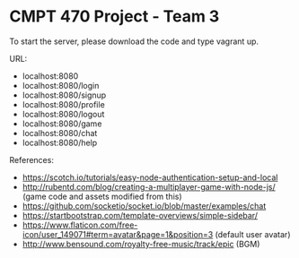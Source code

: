 # CMPT 470 Project - Team 3

To start the server, please download the code and type vagrant up.

URL: 
- localhost:8080
- localhost:8080/login
- localhost:8080/signup
- localhost:8080/profile
- localhost:8080/logout
- localhost:8080/game
- localhost:8080/chat
- localhost:8080/help
     
References:
- https://scotch.io/tutorials/easy-node-authentication-setup-and-local
- http://rubentd.com/blog/creating-a-multiplayer-game-with-node-js/ (game code and assets modified from this)
- https://github.com/socketio/socket.io/blob/master/examples/chat
- https://startbootstrap.com/template-overviews/simple-sidebar/
- https://www.flaticon.com/free-icon/user_149071#term=avatar&page=1&position=3 (default user avatar)
- http://www.bensound.com/royalty-free-music/track/epic (BGM)